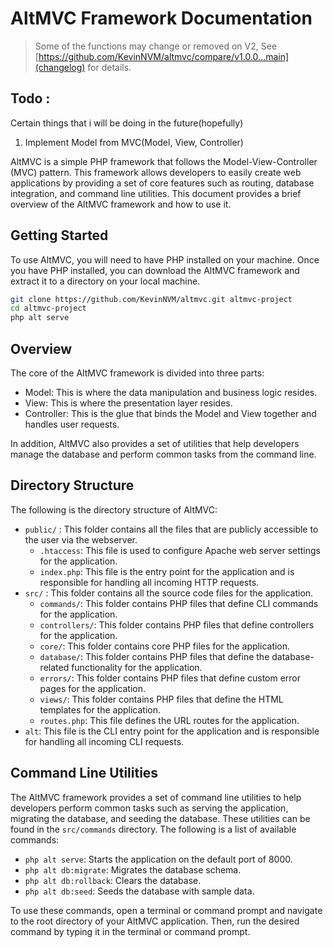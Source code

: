 # AltMVC Framework Documentation

> Some of the functions may change or removed on V2, See [https://github.com/KevinNVM/altmvc/compare/v1.0.0...main](changelog) for details.

## Todo :

Certain things that i will be doing in the future(hopefully)

1. Implement Model from MVC(Model, View, Controller)

AltMVC is a simple PHP framework that follows the Model-View-Controller (MVC) pattern. This framework allows developers to easily create web applications by providing a set of core features such as routing, database integration, and command line utilities. This document provides a brief overview of the AltMVC framework and how to use it.

## Getting Started

To use AltMVC, you will need to have PHP installed on your machine. Once you have PHP installed, you can download the AltMVC framework and extract it to a directory on your local machine.

```bash
git clone https://github.com/KevinNVM/altmvc.git altmvc-project
cd altmvc-project
php alt serve
```

## Overview

The core of the AltMVC framework is divided into three parts:

- Model: This is where the data manipulation and business logic resides.
- View: This is where the presentation layer resides.
- Controller: This is the glue that binds the Model and View together and handles user requests.

In addition, AltMVC also provides a set of utilities that help developers manage the database and perform common tasks from the command line.

## Directory Structure

The following is the directory structure of AltMVC:

*   `public/` : This folder contains all the files that are publicly accessible to the user via the webserver.
    *   `.htaccess`: This file is used to configure Apache web server settings for the application.
    *   `index.php`: This file is the entry point for the application and is responsible for handling all incoming HTTP requests.
*   `src/` : This folder contains all the source code files for the application.
    *   `commands/`: This folder contains PHP files that define CLI commands for the application.
    *   `controllers/`: This folder contains PHP files that define controllers for the application.
    *   `core/`: This folder contains core PHP files for the application.
    *   `database/`: This folder contains PHP files that define the database-related functionality for the application.
    *   `errors/`: This folder contains PHP files that define custom error pages for the application.
    *   `views/`: This folder contains PHP files that define the HTML templates for the application.
    *   `routes.php`: This file defines the URL routes for the application.
*   `alt`: This file is the CLI entry point for the application and is responsible for handling all incoming CLI requests.

## Command Line Utilities

The AltMVC framework provides a set of command line utilities to help developers perform common tasks such as serving the application, migrating the database, and seeding the database. These utilities can be found in the `src/commands` directory. The following is a list of available commands:

- `php alt serve`: Starts the application on the default port of 8000.
- `php alt db:migrate`: Migrates the database schema.
- `php alt db:rollback`: Clears the database.
- `php alt db:seed`: Seeds the database with sample data.

To use these commands, open a terminal or command prompt and navigate to the root directory of your AltMVC application. Then, run the desired command by typing it in the terminal or command prompt.
